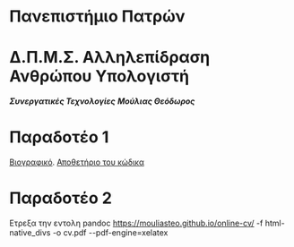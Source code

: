 # Πανεπιστήμιο Πατρών
# Δ.Π.Μ.Σ. Αλληλεπίδραση Ανθρώπου Υπολογιστή
***Συνεργατικές Τεχνολογίες***
***Μούλιας Θεόδωρος***

# Παραδοτέο 1
[Βιογραφικό](https://mouliasteo.github.io/online-cv/). 
[Αποθετήριο του κώδικα](https://github.com/mouliasteo/online-cv)


# Παραδοτέο 2
Ετρεξα την εντολη 
pandoc https://mouliasteo.github.io/online-cv/ -f html-native_divs -o cv.pdf --pdf-engine=xelatex
